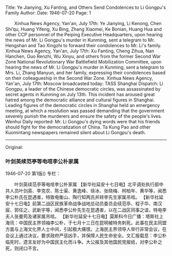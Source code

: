 Title: Ye Jianying, Xu Fanting, and Others Send Condolences to Li Gongpu's Family
Author:
Date: 1946-07-20
Page: 1

　　Xinhua News Agency, Yan'an, July 17th: Ye Jianying, Li Kenong, Chen Shi’qu, Huang Yifeng, Xu Bing, Zhang Xiaomei, Ke Bonian, Huang Hua and other CCP personnel of the Peiping Executive Headquarters, upon hearing the news of Mr. Li Gongpu's murder in Kunming, sent a telegram to Mr. Hengshan and Tao Xingzhi to forward their condolences to Mr. Li's family.
    Xinhua News Agency, Yan'an, July 17th: Xu Fanting, Cheng Zihua, Nan Hanchen, Guo Renzhi, Wu Xinyu, and others from the former Second War Zone National Revolutionary War Battlefield Mobilization Committee, upon hearing the news of Mr. Li Gongpu's murder in Kunming, sent a telegram to Mrs. Li, Zhang Manyun, and her family, expressing their condolences based on their colleagueship in the Second War Zone.
    Xinhua News Agency, Yan'an, July 17th: Moscow broadcasted today: TASS Shanghai Dispatch: Li Gongpu, a leader of the Chinese democratic circles, was assassinated by secret agents in Kunming on July 13th. This incident has aroused great hatred among the democratic alliance and cultural figures in Shanghai. Leading figures of the democratic circles in Shanghai held an emergency meeting, at which a resolution was passed demanding that the government severely punish the murderers and ensure the safety of the people's lives. Wenhui Daily reported: Mr. Li Gongpu's dying words were that his friends should fight for the democratization of China. Ta Kung Pao and other Kuomintang newspapers remained silent about Li Gongpu's death.



<hr /> 

Original: 


### 叶剑英续范亭等电唁李公朴家属

1946-07-20
第1版()
专栏：

　　叶剑英续范亭等电唁李公朴家属
    【新华社延安十七日电】北平调处执行部中共人员叶剑英、李克农、陈士渠、黄逸峰、徐冰、张晓梅、柯柏年、黄华等，闻悉李公朴氏在昆遇害，特致电衡山、陶行知两氏并转李先生家属吊唁。
    【新华社延安十七日电】前第二战区民族革命战争战地总动员委员会续范亭、程子华、南汉宸、郭任之、武新宇等，闻悉李公朴先生在昆遇害，以在二战区同事之谊，特电李夫人张曼筠及诸家属吊唁。
    【新华社延安十七日电】莫斯科今日广播：塔斯社上海讯：中国民主界领袖李公朴，于七月十三日在昆明被特务刺死。此事在民主同盟方面与上海文化界人士中间，引起极大痛恨。上海民主界领导人举行非常会议，在会议上通过决议，要求政府严惩凶手，并保障人民生命安全。文汇报载息：李公朴临死时，遗言友好为中国民主化而斗争。大公报及其他国民党报纸，对李公朴之死，则闭口不言。
